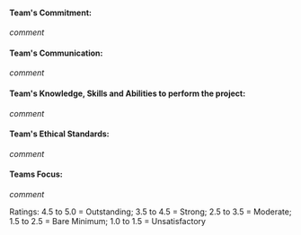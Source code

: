 #### Team's Commitment:
*comment*
#### Team's Communication:
*comment*
#### Team's Knowledge, Skills and Abilities to perform the project:
*comment*
#### Team's Ethical Standards:
*comment*
#### Teams Focus:
*comment*

Ratings: 4.5 to 5.0 = Outstanding; 3.5 to 4.5 = Strong; 2.5 to 3.5 = Moderate; 1.5 to 2.5 = Bare Minimum; 1.0 to 1.5 = Unsatisfactory
